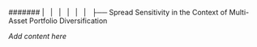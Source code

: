 ####### |   |   |   |   |   |   ├── Spread Sensitivity in the Context of Multi-Asset Portfolio Diversification

*Add content here*